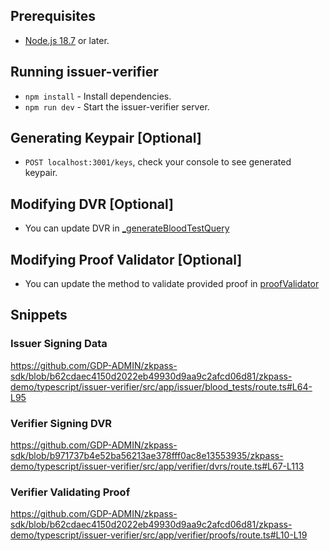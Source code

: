 ## Prerequisites

- [Node.js 18.7](https://nodejs.org/en) or later.

## Running issuer-verifier

- `npm install` - Install dependencies.
- `npm run dev` - Start the issuer-verifier server.

## Generating Keypair [Optional]

- `POST localhost:3001/keys`, check your console to see generated keypair.

## Modifying DVR [Optional]

- You can update DVR in [\_generateBloodTestQuery](src/app/verifier/dvrs/route.ts)

## Modifying Proof Validator [Optional]

- You can update the method to validate provided proof in [proofValidator](src/app/verifier/proofs/proofValidator.ts)

## Snippets

### Issuer Signing Data

https://github.com/GDP-ADMIN/zkpass-sdk/blob/b62cdaec4150d2022eb49930d9aa9c2afcd06d81/zkpass-demo/typescript/issuer-verifier/src/app/issuer/blood_tests/route.ts#L64-L95

### Verifier Signing DVR

https://github.com/GDP-ADMIN/zkpass-sdk/blob/b971737b4e52ba56213ae378fff0ac8e13553935/zkpass-demo/typescript/issuer-verifier/src/app/verifier/dvrs/route.ts#L67-L113

### Verifier Validating Proof

https://github.com/GDP-ADMIN/zkpass-sdk/blob/b62cdaec4150d2022eb49930d9aa9c2afcd06d81/zkpass-demo/typescript/issuer-verifier/src/app/verifier/proofs/route.ts#L10-L19
